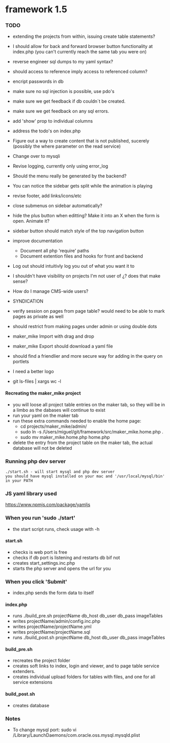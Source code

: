 # framework 1.5
### TODO
- extending the projects from within, issuing create table statements?
- I should allow for back and forward browser button functionality at index.php (you can't currently reach the same tab you were on)
- reverse engineer sql dumps to my yaml syntax?
- should access to reference imply access to referenced column?
- encript passwords in db
- make sure no sql injection is possible, use pdo's
- make sure we get feedback if db couldn´t be created.
- make sure we get feedback on any sql errors.
- add 'show' prop to individual columns
- address the todo's on index.php
- Figure out a way to create content that is not published, sucerely (possibly the where parameter on the read service)
- Change over to mysqli
- Revise logging, currently only using error_log
- Should the menu really be generated by the backend?
- You can notice the sidebar gets split while the animation is playing
- revise footer, add links/icons/etc
- close submenus on sidebar automatically?
- hide the plus button when editting? Make it into an X when the form is open. Animate it?
- sidebar button should match style of the top navigation button
- improve documentation
	- Document all php 'require' paths
	- Document extention files and hooks for front and backend
- Log out should intuitivly log you out of what you want it to
- I shouldn't have visibility on projects I'm not user of ¿? does that make sense?
- How do I manage CMS-wide users?
- SYNDICATION
- verify session on pages from page table? would need to be able to mark pages as private as well
- should restrict from making pages under admin or using double dots
- maker_mike Import with drag and drop
- maker_mike Export should download a yaml file
- should find a friendlier and more secure way for adding in the query on portlets 
- I need a better logo

- git ls-files | xargs wc -l

#### Recreating the maker_mike project
- you will loose all project table entries on the maker tab, so they will be in a limbo as the dabases will continue to exist
- run your yaml on the maker tab
- run these extra commands needed to enable the home page:
	- cd projects/maker_mike/admin/
	- sudo ln -s /Users/miguel/git/framework/src/maker_mike.home.php .
	- sudo mv maker_mike.home.php home.php
- delete the entry from the project table on the maker tab, the actual database will not be deleted

### Running php dev server 
	./start.sh - will start mysql and php dev server
	you should have mysql installed on your mac and '/usr/local/mysql/bin' in your PATH

### JS yaml library used
https://www.npmjs.com/package/yamljs

### When you run 'sudo ./start'
- the start script runs, check usage with -h

#### start.sh
- checks is web port is free
- checks if db port is listening and restarts db bif not
- creates start_settings.inc.php
- starts the php server and opens the url for you

### When you click 'Submit'
- index.php sends the form data to itself

#### index.php
- runs ./build_pre.sh projectName db_host db_user db_pass imageTables
- writes projectName/admin/config.inc.php
- writes projectName/projectName.yml
- writes projectName/projectName.sql
- runs ./build_post.sh projectName db_host db_user db_pass imageTables

#### build_pre.sh
- recreates the project folder
- creates soft links to index, login and viewer, and to page table service extenders.
- creates individual upload folders for tables with files, and one for all service extensions

#### build_post.sh
- creates database

### Notes
- To change mysql port: sudo vi /Library/LaunchDaemons/com.oracle.oss.mysql.mysqld.plist
